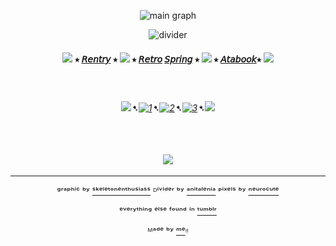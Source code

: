<div align="center">


![main graph](https://64.media.tumblr.com/40c0862d4d852a193402ad0032598be3/fd2cf237f3660e90-0e/s1280x1920/3cb4baa3eb453aedc1cf1d48a73650c8eb71d7e2.gifv)

![divider](https://64.media.tumblr.com/172deb5872ced0e59fed82a82f34ec0a/962596485191520a-5f/s2048x3072/bcf4c49eb5f87c6f2191cafc9075b30aa50db98c.pnj)


#### ![](https://64.media.tumblr.com/06540445b2cd7256466560ec12ddcda9/d072aa7bfa55c889-dd/s75x75_c1/5821a1e9a1932521536d66946f897356d0045e28.gifv) ⭑ [𝘙𝘦𝘯𝘵𝘳𝘺](https://rentry.co/FurinaTheFountain) ⭑  ![](https://64.media.tumblr.com/618eae7425661f454ac90f5dec605eca/d072aa7bfa55c889-e1/s75x75_c1/5dc72bbbd3edaed13dd824ee2f4029238ac144bf.gifv) ⭑ [𝘙𝘦𝘵𝘳𝘰](https://sparkler.cc/@furinathefountain) [𝘚𝘱𝘳𝘪𝘯𝘨](https://retrospring.net/@FurinaTheFontain) ⭑  ![](https://64.media.tumblr.com/06540445b2cd7256466560ec12ddcda9/d072aa7bfa55c889-dd/s75x75_c1/5821a1e9a1932521536d66946f897356d0045e28.gifv) ⭑ [𝘈𝘵𝘢𝘣𝘰𝘰𝘬](https://furinathefountain.atabook.org/)⭑ ![](https://64.media.tumblr.com/618eae7425661f454ac90f5dec605eca/d072aa7bfa55c889-e1/s75x75_c1/5dc72bbbd3edaed13dd824ee2f4029238ac144bf.gifv)



ㅤ

###### ![](https://64.media.tumblr.com/fb3d8f463dccd57d194b9947a014d6c7/d072aa7bfa55c889-3c/s75x75_c1/5947d5859092f0b248994344e9f6958695fbfc4b.gifv)➷[![1](https://64.media.tumblr.com/63da2be9792f54be1a7cc71e47818bd0/828870b2d99689c2-b1/s75x75_c1/72514a3f363f3701c3bb830c89ce5d3a555aa3cf.pnj)](https://rentry.co/linkrose)➷[![2](https://64.media.tumblr.com/e15cdc53fe9810a04873f876f09a57e9/828870b2d99689c2-db/s75x75_c1/703fb8a8389c30b88b84ce08b67049e8891c9c70.pnj)](https://rentry.co/Rose1kins)➷[![3](https://64.media.tumblr.com/022a22573d89c8013404b4fcb91ab53f/828870b2d99689c2-53/s75x75_c1/dfaa245137fc6a286a52aad01fdd3d65574bdda9.pnj)](https://rentry.co/byiInts)➷![](https://64.media.tumblr.com/f256f49b8b6f3ee6342e1ee7a3cc9889/d072aa7bfa55c889-5a/s75x75_c1/3bd1a2b3f2d8f620df17003721172d8a1e486ed1.gifv)

ㅤ


ㅤ
[![](https://64.media.tumblr.com/a317a413b994e3c4a01aff8bf072caae/fd2cf237f3660e90-53/s100x200/79445e3eb9178815958b4f88bbd540fb19a67a82.gifv)](https://github.com/Th3Kxka) ㅤ


---

ᵍʳᵃᵖʰⁱᶜ ᵇʸ [ˢᵏᵉˡᵉᵗᵒⁿᵉⁿᵗʰᵘˢⁱᵃˢˢ](https://www.tumblr.com/skeletonenthusiass) ᴰⁱᵛⁱᵈᵉʳ ᵇʸ [ᵃⁿⁱᵗᵃˡᵉⁿⁱᵃ](https://www.tumblr.com/anitalenia) ᵖⁱˣᵉˡˢ ᵇʸ [ⁿᵉᵘʳᵒᶜᵘᵗᵉ](https://www.tumblr.com/neurocute)

ᵉᵛᵉʳʸᵗʰⁱⁿᵍ ᵉˡˢᵉ ᶠᵒᵘⁿᵈ ⁱⁿ  [ᵗᵘᵐᵇˡʳ](https://www.tumblr.com)

ᴹᵃᵈᵉ ᵇʸ [ᵐᵉ](https://github.com/FurinaTheFountain)ᵎᵎ
